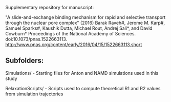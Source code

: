Supplementary repository for manuscript:

"A slide-and-exchange binding mechanism for rapid and selective transport through the nuclear pore complex" (2016) 
Barak Raveh#, Jerome M. Karp#, Samuel Sparks#, Kaushik Dutta, Michael Rout,  Andrej Sali*, and David Cowburn* 
Proceedings of the National Academy of Sciences. doi:10.1073/pnas.1522663113.
http://www.pnas.org/content/early/2016/04/15/1522663113.short

Subfolders:
-----------

  Simulations/       - Starting files for Anton and NAMD simulations used in this study
  
  RelaxationScripts/ - Scripts used to compute theoretical R1 and R2 values from simulation trajectories
